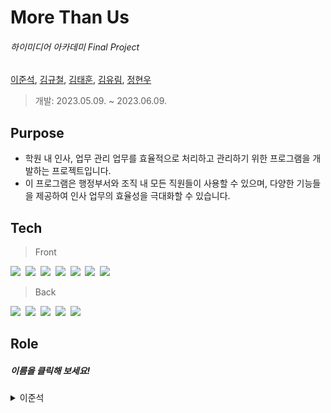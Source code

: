  
#  More Than Us 

###### _하이미디어 아카데미  Final Project_            
[이준석](https://github.com/dlwnstjr0310), [김규철](), [김태훈](), [김유림](), [정현우]()
  
  > 개발: 2023.05.09. ~ 2023.06.09.

## Purpose 
- 학원 내 인사, 업무 관리 업무를 효율적으로 처리하고 관리하기 위한 프로그램을 개발하는 프로젝트입니다. 
- 이 프로그램은 행정부서와 조직 내 모든 직원들이 사용할 수 있으며, 다양한 기능들을 제공하여 인사 업무의 효율성을 극대화할 수 있습니다.

## Tech
> Front

<img src="https://img.shields.io/badge/React-61DAFB?style=flat-square&logo=react&logoColor=white"/>&nbsp;
<img src="https://img.shields.io/badge/React Router-CA4245?style=flat-square&logo=reactrouter&logoColor=white"/>&nbsp;
<img src="https://img.shields.io/badge/Redux-764ABC?style=flat-square&logo=redux&logoColor=white"/>&nbsp;
<img src="https://img.shields.io/badge/HTML-E34F26?style=flat-square&logo=html5&logoColor=white"/>&nbsp;
<img src="https://img.shields.io/badge/CSS-1572B6?style=flat-square&logo=css3&logoColor=white"/>&nbsp;
<img src="https://img.shields.io/badge/JavaScript-F7DF1E?style=flat-square&logo=javascript&logoColor=white"/>&nbsp;
<img src="https://img.shields.io/badge/Axios-5A29E4?style=flat-square&logo=axios&logoColor=white"/>&nbsp;

> Back

<img src="https://img.shields.io/badge/Java-5382a1?style=flat-square&logo=java&logoColor=white"/>&nbsp;
<img src="https://img.shields.io/badge/Spring-6DB33F?style=flat-square&logo=spring&logoColor=white"/>&nbsp;
<img src="https://img.shields.io/badge/Spring Boot-6DB33F?style=flat-square&logo=springboot&logoColor=white"/>&nbsp;
<img src="https://img.shields.io/badge/Spring Security-6DB33F?style=flat-square&logo=springsecurity&logoColor=white"/>&nbsp;
<img src="https://img.shields.io/badge/Oracle-F80000?style=flat-square&logo=oracle&logoColor=white"/>&nbsp;


## Role 
##### 이름을 클릭해 보세요!


<details>
<summary>이준석</summary>
<div markdown="1">
<br>
<br>

 <details>
* <summary>과정 실행영상</summary>
![과정 실행영상](https://github.com/Insa-dong/.github/assets/126157268/7f6f6afd-fed5-47ff-aa7d-2d0ea2cdae10)
 </details>

> CRUD 와 검색기능 구현
- 과정 코드로 회차 조회시 한번의 통신으로 List 를 리턴받습니다.
  ```java
  @Query(value = "SELECT 
  			nvl(max(s.studyCount), 0) 
  		  FROM Study s 
  	    	 RIGHT JOIN s.training t 
  		 WHERE t.trainingCode IN :trainingCodeList 
  		 GROUP by t.trainingCode 
  		 ORDER by t.trainingCode DESC")
  List<Long> findByTrainingCodes(List<Long> trainingCodeList);
  ```

	
<br>

* <b>강의 실행영상</b>

![강의 실행영상](https://github.com/Insa-dong/.github/assets/126157268/ca1e4ff9-bfc7-44cf-887e-ba364153418e)

	- CRUD 와 검색기능 구현

 * <b>캘린더 실행영상</b>

![캘린더 실행영상](https://github.com/Insa-dong/.github/assets/126157268/dca7b151-202e-4b29-a78c-78c72a059d2f)

	- CRUD 와 정렬기준 변경 구현
</details>


